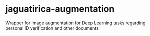 # jaguatirica-augmentation
Wrapper for image augmentation for Deep Learning tasks regarding personal ID verification and other documents
